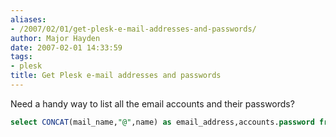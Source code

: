 ```yaml
---
aliases:
- /2007/02/01/get-plesk-e-mail-addresses-and-passwords/
author: Major Hayden
date: 2007-02-01 14:33:59
tags:
- plesk
title: Get Plesk e-mail addresses and passwords
---
```


Need a handy way to list all the email accounts and their passwords?

```sql
select CONCAT(mail_name,"@",name) as email_address,accounts.password from mail left join domains on domains.id=mail.dom_id left join accounts on accounts.id=mail.account_id;
```